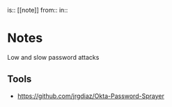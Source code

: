 is:: [[note]]
from:: 
in:: 

# Notes
Low and slow password attacks

## Tools
- https://github.com/jrgdiaz/Okta-Password-Sprayer
